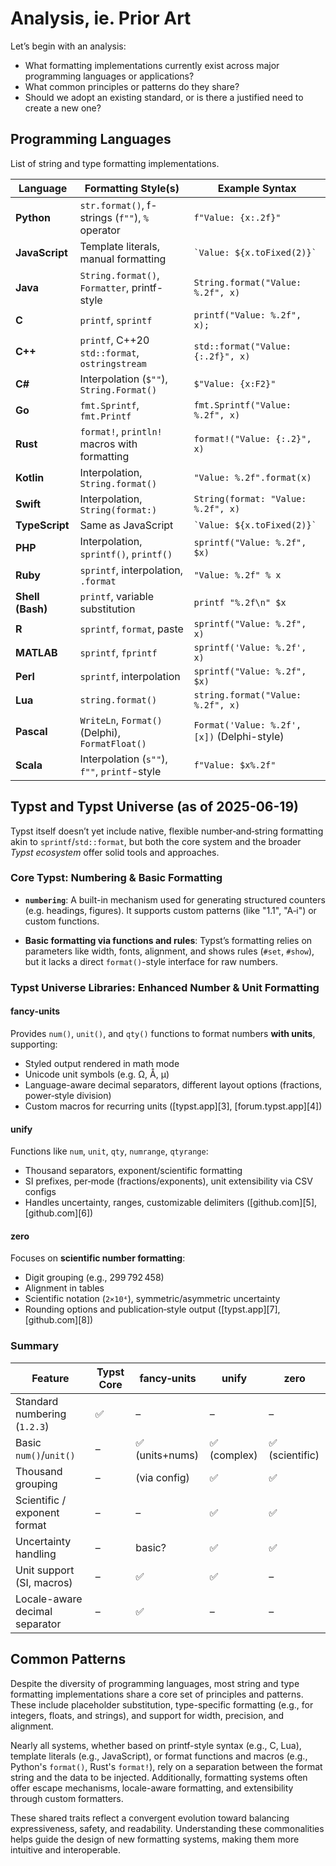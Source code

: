 # Analysis, ie. Prior Art

Let’s begin with an analysis:

* What formatting implementations currently exist across major programming languages or applications?
* What common principles or patterns do they share?
* Should we adopt an existing standard, or is there a justified need to create a new one?

## Programming Languages

List of string and type formatting implementations.

| Language         | Formatting Style(s)                             | Example Syntax                              |
| ---------------- | ----------------------------------------------- | ------------------------------------------- |
| **Python**       | `str.format()`, f-strings (`f""`), `%` operator | `f"Value: {x:.2f}"`                         |
| **JavaScript**   | Template literals, manual formatting            | `` `Value: ${x.toFixed(2)}` ``              |
| **Java**         | `String.format()`, `Formatter`, printf-style    | `String.format("Value: %.2f", x)`           |
| **C**            | `printf`, `sprintf`                             | `printf("Value: %.2f", x);`                 |
| **C++**          | `printf`, C++20 `std::format`, `ostringstream`  | `std::format("Value: {:.2f}", x)`           |
| **C#**           | Interpolation (`$""`), `String.Format()`        | `$"Value: {x:F2}"`                          |
| **Go**           | `fmt.Sprintf`, `fmt.Printf`                     | `fmt.Sprintf("Value: %.2f", x)`             |
| **Rust**         | `format!`, `println!` macros with formatting    | `format!("Value: {:.2}", x)`                |
| **Kotlin**       | Interpolation, `String.format()`                | `"Value: %.2f".format(x)`                   |
| **Swift**        | Interpolation, `String(format:)`                | `String(format: "Value: %.2f", x)`          |
| **TypeScript**   | Same as JavaScript                              | `` `Value: ${x.toFixed(2)}` ``              |
| **PHP**          | Interpolation, `sprintf()`, `printf()`          | `sprintf("Value: %.2f", $x)`                |
| **Ruby**         | `sprintf`, interpolation, `.format`             | `"Value: %.2f" % x`                         |
| **Shell (Bash)** | `printf`, variable substitution                 | `printf "%.2f\n" $x`                        |
| **R**            | `sprintf`, `format`, paste                      | `sprintf("Value: %.2f", x)`                 |
| **MATLAB**       | `sprintf`, `fprintf`                            | `sprintf('Value: %.2f', x)`                 |
| **Perl**         | `sprintf`, interpolation                        | `sprintf("Value: %.2f", $x)`                |
| **Lua**          | `string.format()`                               | `string.format("Value: %.2f", x)`           |
| **Pascal**       | `WriteLn`, `Format()` (Delphi), `FormatFloat()` | `Format('Value: %.2f', [x])` (Delphi-style) |
| **Scala**        | Interpolation (`s""`), `f""`, `printf`-style    | `f"Value: $x%.2f"`                          |

## Typst and Typst Universe (as of 2025-06-19)

Typst itself doesn’t yet include native, flexible number‑and‑string formatting akin to `sprintf`/`std::format`, 
but both the core system and the broader *Typst ecosystem* offer solid tools and approaches.

### Core Typst: Numbering & Basic Formatting

* **`numbering`**: A built-in mechanism used for generating structured counters (e.g. headings, figures).
It supports custom patterns (like "1.1", "A‑i") or custom functions.

* **Basic formatting via functions and rules**: Typst’s formatting relies on parameters like width, fonts, alignment,
and shows rules (`#set`, `#show`), but it lacks a direct `format()`-style interface for raw numbers.

### Typst Universe Libraries: Enhanced Number & Unit Formatting

#### fancy‑units

Provides `num()`, `unit()`, and `qty()` functions to format numbers **with units**, supporting:

* Styled output rendered in math mode
* Unicode unit symbols (e.g. Ω, Å, μ)
* Language-aware decimal separators, different layout options (fractions, power‑style division)
* Custom macros for recurring units ([typst.app][3], [forum.typst.app][4])

#### unify

Functions like `num`, `unit`, `qty`, `numrange`, `qtyrange`:

* Thousand separators, exponent/scientific formatting
* SI prefixes, per‑mode (fractions/exponents), unit extensibility via CSV configs
* Handles uncertainty, ranges, customizable delimiters ([github.com][5], [github.com][6])

#### zero

Focuses on **scientific number formatting**:

* Digit grouping (e.g., 299 792 458)
* Alignment in tables
* Scientific notation (`2×10⁴`), symmetric/asymmetric uncertainty
* Rounding options and publication‑style output ([typst.app][7], [github.com][8])

### Summary

| Feature                        | Typst Core | fancy‑units    | unify       | zero           |
| ------------------------------ | ---------- | -------------- | ----------- | -------------- |
| Standard numbering (`1.2.3`)   | ✅          | –              | –           | –              |
| Basic `num()`/`unit()`         | –          | ✅ (units+nums) | ✅ (complex) | ✅ (scientific) |
| Thousand grouping              | –          | (via config)   | ✅           | ✅              |
| Scientific / exponent format   | –          | –              | ✅           | ✅              |
| Uncertainty handling           | –          | basic?         | ✅           | ✅              |
| Unit support (SI, macros)      | –          | ✅              | ✅           | –              |
| Locale-aware decimal separator | –          | ✅              | –           | –              |

## Common Patterns

Despite the diversity of programming languages, most string and type formatting implementations share a 
core set of principles and patterns. These include placeholder substitution, type-specific formatting 
(e.g., for integers, floats, and strings), and support for width, precision, and alignment. 

Nearly all systems, whether based on printf-style syntax (e.g., C, Lua), template literals (e.g., JavaScript), 
or format functions and macros (e.g., Python's `format()`, Rust's `format!`), rely on a separation between the 
format string and the data to be injected. Additionally, formatting systems often offer escape mechanisms, 
locale-aware formatting, and extensibility through custom formatters. 

These shared traits reflect a convergent evolution toward balancing expressiveness, safety, and readability. 
Understanding these commonalities helps guide the design of new formatting systems, making them more intuitive 
and interoperable.
